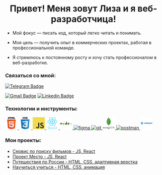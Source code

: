 <h1 align="center">Привет! Меня зовут Лиза и я веб-разработчица!</h1> 

- Мой фокус — писать код, который легко читать и понимать.

- Моя цель — получить опыт в коммерческих проектах, работая в профессиональной команде.
  
- Я стремлюсь к постоянному росту и хочу стать профессионалом в веб-разработке.

 <h3 align="left">Связаться со мной:</h3>

 [![Telegram Badge](https://img.shields.io/badge/-LizaPleshakova-blue?style=flat&logo=Telegram&logoColor=white)](https://t.me/LizaPleshakova) 

 [![Gmail Badge](https://img.shields.io/badge/Gmail-D14836?style=for-the-badge&logo=gmail&logoColor=white)](mailto:liza.pleshakova@gmail.com) [![Linkedin Badge](https://img.shields.io/badge/LinkedIn-0077B5?style=for-the-badge&logo=linkedin&logoColor=white)](https://www.linkedin.com/in/elizaveta-pleshakova-83516566/) 


 <h3 align="left">Технологии и инструменты:</h3>
 <a href="https://www.w3.org/html/" target="_blank" rel="noreferrer"> <img src="https://raw.githubusercontent.com/devicons/devicon/master/icons/html5/html5-original-wordmark.svg" alt="html5" width="40" height="40"/> </a> 
 <a href="https://www.w3schools.com/css/" target="_blank" rel="noreferrer"> <img src="https://raw.githubusercontent.com/devicons/devicon/master/icons/css3/css3-original-wordmark.svg" alt="css3" width="40" height="40"/> </a> 
 <a href="https://developer.mozilla.org/en-US/docs/Web/JavaScript" target="_blank" rel="noreferrer"> <img src="https://raw.githubusercontent.com/devicons/devicon/master/icons/javascript/javascript-original.svg" alt="javascript" width="40" height="40"/> </a> 
 <a href="https://reactjs.org/" target="_blank" rel="noreferrer"> <img src="https://raw.githubusercontent.com/devicons/devicon/master/icons/react/react-original-wordmark.svg" alt="react" width="40" height="40"/> </a> 
 <a href="https://nodejs.org" target="_blank" rel="noreferrer"> <img src="https://raw.githubusercontent.com/devicons/devicon/master/icons/nodejs/nodejs-original-wordmark.svg" alt="nodejs" width="40" height="40"/> </a>
 <a href="https://www.figma.com/" target="_blank" rel="noreferrer"> <img src="https://www.vectorlogo.zone/logos/figma/figma-icon.svg" alt="figma" width="40" height="40"/> </a> <a href="https://git-scm.com/" target="_blank" rel="noreferrer"> <img src="https://www.vectorlogo.zone/logos/git-scm/git-scm-icon.svg" alt="git" width="40" height="40"/> </a> 
 <a href="https://www.mongodb.com/" target="_blank" rel="noreferrer"> <img src="https://raw.githubusercontent.com/devicons/devicon/master/icons/mongodb/mongodb-original-wordmark.svg" alt="mongodb" width="40" height="40"/> </a> 
 <a href="https://postman.com" target="_blank" rel="noreferrer"> <img src="https://www.vectorlogo.zone/logos/getpostman/getpostman-icon.svg" alt="postman" width="40" height="40"/> </a> 
 <a href="https://webpack.js.org" target="_blank" rel="noreferrer"> <img src="https://raw.githubusercontent.com/devicons/devicon/d00d0969292a6569d45b06d3f350f463a0107b0d/icons/webpack/webpack-original-wordmark.svg" alt="webpack" width="40" height="40"/> </a> 

  <h3 align="left">Мои проекты:</h3>
  <ul>
  <li> <a href="https://github.com/lizapleshakova/movies-explorer-frontend">Сервис по поиску фильмов - JS, React</a></li>
  <li> <a href="https://lizapleshakova.github.io/mesto-react/">Проект Место - JS, React</a></li>
  <li> <a href="https://lizapleshakova.github.io/russian-travel/">Путешествия по России - HTML, CSS, адаптивная верстка</a></li>
  <li> <a href="https://lizapleshakova.github.io/how-to-learn">Научиться учиться - HTML, CSS, анимация</a></li>
  </ul>
 

